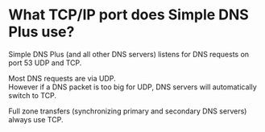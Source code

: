 ﻿---
category: 11
frontpage: false
comments: true
created-utc: 2019-01-01
modified-utc: 2019-01-01
---
# What TCP/IP port does Simple DNS Plus use?

Simple DNS Plus (and all other DNS servers) listens for DNS requests on port 53 UDP and TCP.

Most DNS requests are via UDP.  
However if a DNS packet is too big for UDP, DNS servers will automatically switch to TCP.

Full zone transfers (synchronizing primary and secondary DNS servers) always use TCP.

